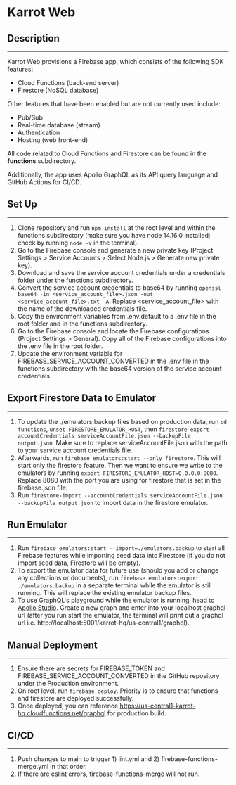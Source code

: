 # Karrot Web

## Description
---
Karrot Web provisions a Firebase app, which consists of the following SDK features:
- Cloud Functions (back-end server)
- Firestore (NoSQL database)

Other features that have been enabled but are not currently used include:
- Pub/Sub
- Real-time database (stream)
- Authentication
- Hosting (web front-end)

All code related to Cloud Functions and Firestore can be found in the **functions** subdirectory.

Additionally, the app uses Apollo GraphQL as its API query language and GitHub Actions for CI/CD.

## Set Up
---
1. Clone repository and run `npm install` at the root level and within the functions subdirectory (make sure you have node 14.16.0 installed; check by running `node -v` in the terminal).
2. Go to the Firebase console and generate a new private key (Project Settings > Service Accounts > Select Node.js > Generate new private key). 
3. Download and save the service account credentials under a credentials folder under the functions subdirectory.
4. Convert the service account credentials to base64 by running `openssl base64 -in <service_account_file>.json -out <service_account_file>.txt -A`. Replace <service_account_file> with the name of the downloaded credentials file.
5. Copy the environment variables from .env.default to a .env file in the root folder and in the functions subdirectory.
6. Go to the Firebase console and locate the Firebase configurations (Project Settings > General). Copy all of the Firebase configurations into the .env file in the root folder.
7. Update the environment variable for FIREBASE_SERVICE_ACCOUNT_CONVERTED in the .env file in the functions subdirectory with the base64 version of the service account credentials.

## Export Firestore Data to Emulator
---
1. To update the ./emulators.backup files based on production data, run `cd functions`, `unset FIRESTORE_EMULATOR_HOST`, then `firestore-export --accountCredentials serviceAccountFile.json --backupFile output.json`. Make sure to replace serviceAccountFile.json with the path to your service account credentials file. 
2. Afterwards, run `firebase emulators:start --only firestore`. This will start only the firestore feature. Then we want to ensure we write to the emulators by running `export FIRESTORE_EMULATOR_HOST=0.0.0.0:8080`.  Replace 8080 with the port you are using for firestore that is set in the firebase.json file.
3. Run `firestore-import --accountCredentials serviceAccountFile.json --backupFile output.json` to import data in the firestore emulator.

## Run Emulator
---
1. Run `firebase emulators:start --import=./emulators.backup` to start all Firebase features while importing seed data into Firestore (if you do not import seed data, Firestore will be empty).
2. To export the emulator data for future use (should you add or change any collections or documents), run `firebase emulators:export ./emulators.backup` in a separate terminal while the emulator is still running. This will replace the existing emulator backup files.
3. To use GraphQL's playground while the emulator is running, head to [Apollo Studio](https://studio.apollographql.com/). Create a new graph and enter into your localhost graphql url (after you run start the emulator, the terminal will print out a graphql url i.e. http://localhost:5001/karrot-hq/us-central1/graphql).

## Manual Deployment
---
1. Ensure there are secrets for FIREBASE_TOKEN and FIREBASE_SERVICE_ACCOUNT_CONVERTED in the GitHub repository under the Production environment.
2. On root level, run `firebase deploy`. Priority is to ensure that functions and firestore are deployed successfully.
3. Once deployed, you can reference https://us-central1-karrot-hq.cloudfunctions.net/graphql for production build.

## CI/CD
---
1. Push changes to main to trigger 1) lint.yml and 2) firebase-functions-merge.yml in that order.
2. If there are eslint errors, firebase-functions-merge will not run.
